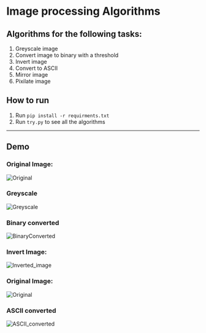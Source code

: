# Image processing Algorithms

## Algorithms for the following tasks:

1. Greyscale image
2. Convert image to binary with a threshold
3. Invert image
4. Convert to ASCII
5. Mirror image
6. Pixilate image

## How to run

1. Run `pip install -r requirments.txt`
2. Run `try.py` to see all the algorithms

---

## Demo

### Original Image:

![Original](https://cdn.discordapp.com/attachments/536199577284509696/818495297998946364/unknown.png)

### Greyscale

![Greyscale](https://cdn.discordapp.com/attachments/536199577284509696/818494792492908574/unknown.png)

### Binary converted

![BinaryConverted](https://cdn.discordapp.com/attachments/536199577284509696/818494907890925608/unknown.png)

### Invert Image:

![Inverted_image](https://cdn.discordapp.com/attachments/563779252735180831/837231413441855498/unknown.png)

### Original Image:

![Original](https://cdn.discordapp.com/attachments/536199577284509696/823231240080850973/unknown.png)

### ASCII converted

![ASCII_converted](https://cdn.discordapp.com/attachments/536199577284509696/823230708398030888/unknown.png)
